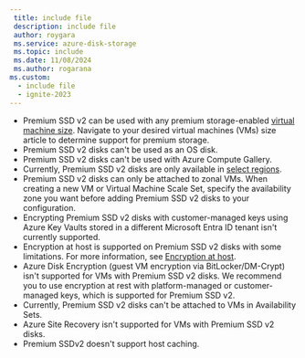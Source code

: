 ```yaml
---
 title: include file
 description: include file
 author: roygara
 ms.service: azure-disk-storage
 ms.topic: include
 ms.date: 11/08/2024
 ms.author: rogarana
ms.custom:
  - include file
  - ignite-2023
---
```

- Premium SSD v2 can be used with any premium storage-enabled [virtual machine size](/azure/virtual-machines/sizes/overview). Navigate to your desired virtual machines (VMs) size article to determine support for premium storage.
- Premium SSD v2 disks can't be used as an OS disk.
- Premium SSD v2 disks can't be used with Azure Compute Gallery.
- Currently, Premium SSD v2 disks are only available in [select regions](/azure/virtual-machines/disks-deploy-premium-v2#regional-availability).
- Premium SSD v2 disks can only be attached to zonal VMs. When creating a new VM or Virtual Machine Scale Set, specify the availability zone you want before adding Premium SSD v2 disks to your configuration.
- Encrypting Premium SSD v2 disks with customer-managed keys using Azure Key Vaults stored in a different Microsoft Entra ID tenant isn't currently supported.
- Encryption at host is supported on Premium SSD v2 disks with some limitations. For more information, see [Encryption at host](/azure/virtual-machines/disk-encryption#restrictions-1).
- Azure Disk Encryption (guest VM encryption via BitLocker/DM-Crypt) isn't supported for VMs with Premium SSD v2 disks. We recommend you to use encryption at rest with platform-managed or customer-managed keys, which is supported for Premium SSD v2. 
- Currently, Premium SSD v2 disks can't be attached to VMs in Availability Sets. 
- Azure Site Recovery isn't supported for VMs with Premium SSD v2 disks.
- Premium SSDv2 doesn't support host caching.
